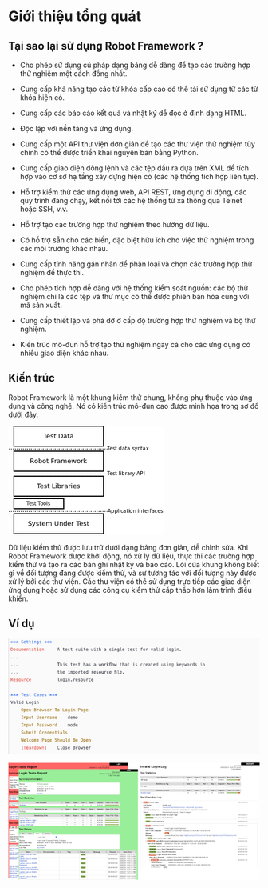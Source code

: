# Giới thiệu tổng quát 

## Tại sao lại sử dụng Robot Framework ?

* Cho phép sử dụng cú pháp dạng bảng dễ dàng để tạo các trường hợp thử nghiệm một cách đồng nhất.

* Cung cấp khả năng tạo các từ khóa cấp cao có thể tái sử dụng từ các từ khóa hiện có.

* Cung cấp các báo cáo kết quả và nhật ký dễ đọc ở định dạng HTML.

* Độc lập với nền tảng và ứng dụng.

* Cung cấp một API thư viện đơn giản để tạo các thư viện thử nghiệm tùy chỉnh có thể được triển khai nguyên bản bằng Python.

* Cung cấp giao diện dòng lệnh và các tệp đầu ra dựa trên XML để tích hợp vào cơ sở hạ tầng xây dựng hiện có (các hệ thống tích hợp liên tục).

* Hỗ trợ kiểm thử các ứng dụng web, API REST, ứng dụng di động, các quy trình đang chạy, kết nối tới các hệ thống từ xa thông qua Telnet hoặc SSH, v.v.

* Hỗ trợ tạo các trường hợp thử nghiệm theo hướng dữ liệu.

* Có hỗ trợ sẵn cho các biến, đặc biệt hữu ích cho việc thử nghiệm trong các môi trường khác nhau.

* Cung cấp tính năng gán nhãn để phân loại và chọn các trường hợp thử nghiệm để thực thi.

* Cho phép tích hợp dễ dàng với hệ thống kiểm soát nguồn: các bộ thử nghiệm chỉ là các tệp và thư mục có thể được phiên bản hóa cùng với mã sản xuất.

* Cung cấp thiết lập và phá dỡ ở cấp độ trường hợp thử nghiệm và bộ thử nghiệm.

* Kiến trúc mô-đun hỗ trợ tạo thử nghiệm ngay cả cho các ứng dụng có nhiều giao diện khác nhau.

## Kiến trúc 

Robot Framework là một khung kiểm thử chung, không phụ thuộc vào ứng dụng và công nghệ. Nó có kiến trúc mô-đun cao được minh họa trong sơ đồ dưới đây.

![Robot Framework architecture](../../../images/Automation_Testing/RobotFramework/Getting_started/Introduction/architecture.png)

Dữ liệu kiểm thử được lưu trữ dưới dạng bảng đơn giản, dễ chỉnh sửa. Khi Robot Framework được khởi động, nó xử lý dữ liệu, thực thi các trường hợp kiểm thử và tạo ra các bản ghi nhật ký và báo cáo. Lõi của khung không biết gì về đối tượng đang được kiểm thử, và sự tương tác với đối tượng này được xử lý bởi các thư viện. Các thư viện có thể sử dụng trực tiếp các giao diện ứng dụng hoặc sử dụng các công cụ kiểm thử cấp thấp hơn làm trình điều khiển.

## Ví dụ

![Test case file](../../../images/Automation_Testing/RobotFramework/Getting_started/Introduction/testdata_screenshots.png)

![Reports and logs](../../../images/Automation_Testing/RobotFramework/Getting_started/Introduction/screenshots.png)